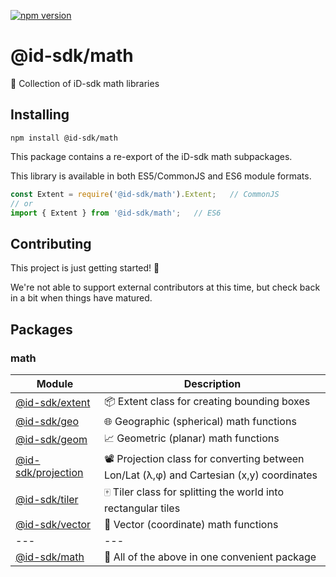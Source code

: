 [![npm version](https://badge.fury.io/js/%40id-sdk%2Fmath.svg)](https://badge.fury.io/js/%40id-sdk%2Fmath)


# @id-sdk/math

🔢 Collection of iD-sdk math libraries


## Installing

`npm install @id-sdk/math`

This package contains a re-export of the iD-sdk math subpackages.

This library is available in both ES5/CommonJS and ES6 module formats.

```js
const Extent = require('@id-sdk/math').Extent;   // CommonJS
// or
import { Extent } from '@id-sdk/math';   // ES6
```


## Contributing

This project is just getting started! 🌱

We're not able to support external contributors at this time, but check back in a bit when things have matured.


## Packages

### math

Module                | Description
--------------------- | -------------
[@id-sdk/extent]      | 📦 Extent class for creating bounding boxes
[@id-sdk/geo]         | 🌐 Geographic (spherical) math functions
[@id-sdk/geom]        | 📈 Geometric (planar) math functions
[@id-sdk/projection]  | 📽 Projection class for converting between Lon/Lat (λ,φ) and Cartesian (x,y) coordinates
[@id-sdk/tiler]       | 🀄️ Tiler class for splitting the world into rectangular tiles
[@id-sdk/vector]      | 📐 Vector (coordinate) math functions
---                   | ---
[@id-sdk/math]        | 🔢 All of the above in one convenient package

[@id-sdk/extent]: /packages/math/packages/extent
[@id-sdk/geo]: /packages/math/packages/geo
[@id-sdk/geom]: /packages/math/packages/geom
[@id-sdk/projection]: /packages/math/packages/projection
[@id-sdk/tiler]: /packages/math/packages/tiler
[@id-sdk/vector]: /packages/math/packages/vector
[@id-sdk/math]: /packages/math
